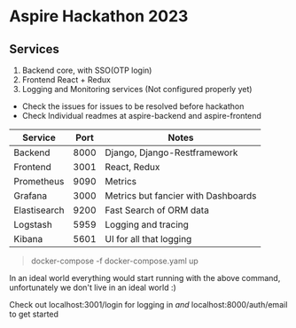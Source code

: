 # Aspire Hackathon 2023

## Services
1. Backend core, with SSO(OTP login)
2. Frontend React + Redux
3. Logging and Monitoring services (Not configured properly yet)  

- Check the issues for issues to be resolved before hackathon
- Check Individual readmes at aspire-backend and aspire-frontend

|Service|Port|Notes|
|---|---|---|
|Backend|8000|Django, Django-Restframework|
|Frontend|3001|React, Redux|
|Prometheus|9090|Metrics|
|Grafana|3000|Metrics but fancier with Dashboards|
|Elastisearch|9200|Fast Search of ORM data|
|Logstash|5959|Logging and tracing|
|Kibana|5601|UI for all that logging|

> docker-compose -f docker-compose.yaml up

In an ideal world everything would start running with the above command, unfortunately we don't live in an ideal world :)  

Check out localhost:3001/login for logging in _and_ localhost:8000/auth/email to get started

